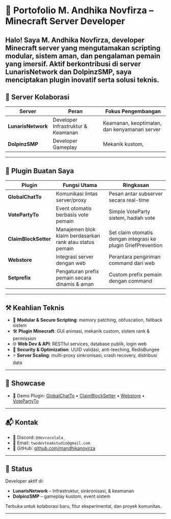 # 🧠 Portofolio M. Andhika Novfirza – Minecraft Server Developer

Halo! Saya **M. Andhika Novfirza**, developer Minecraft server yang mengutamakan scripting modular, sistem aman, dan pengalaman pemain yang imersif. Aktif berkontribusi di server **LunarisNetwork** dan **DolpinzSMP**, saya menciptakan plugin inovatif serta solusi teknis.
---

## 🏢 Server Kolaborasi

| Server           | Peran                              | Fokus Pengembangan                                        |
|------------------|-------------------------------------|-----------------------------------------------------------|
| **LunarisNetwork** | Developer Infrastruktur & Keamanan   | Keamanan, keoptimalan, dan kenyamanan server      |
| **DolpinzSMP**     | Developer Gameplay | Mekanik kustom, |

---

## 🚀 Plugin Buatan Saya

| Plugin             | Fungsi Utama                                              | Ringkasan                                                 |
|--------------------|-----------------------------------------------------------|------------------------------------------------------------|
| **GlobalChatTo**    | Komunikasi lintas server/proxy                            | Pesan antar subserver secara real-time       |
| **VotePartyTo**     | Event otomatis berbasis vote pemain                       | Simple VoteParty sistem, hadiah vote              |
| **ClaimBlockSetter**| Manajemen blok klaim berdasarkan rank atau status pemain  | Set claim otomatis dengan integrasi ke plugin GriefPrevention       |
| **Webstore**        | Integrasi server dengan web                               | Perantara pengiriman command dari web   |
| **Setprefix**       | Pengaturan prefix pemain secara dinamis & aman            | Custom prefix pemain dengan command    |

---

## ⚒️ Keahlian Teknis

- 🔁 **Modular & Secure Scripting**: memory patching, obfuscation, fallback sistem
- 🛠️ **Plugin Minecraft**: GUI animasi, mekanik custom, sistem rank & permission
- 🌐 **Web Dev & API**: RESTful services, database publik, login web
- 🔐 **Security & Optimization**: UUID validasi, anti-leeching, RedisBungee
- ⚡ **Server Scaling**: multi-proxy sinkronisasi, crash recovery, distribusi data
---

## 📸 Showcase

- 🎥 Demo Plugin: [GlobalChatTo](https://modrinth.com/plugin/globalchatto) • [ClaimBlockSetter](https://www.spigotmc.org/resources/claimblocksetter.127173/) • [Webstore](https://www.spigotmc.org/resources/webstore-by-twodev.125926/) • [VotePartyTo](https://www.spigotmc.org/resources/votepartyto.127350/)

---

## 📬 Kontak

- 💬 Discord: `@devcocolala_`
- 📧 Email: `twodevteamstudio@gmail.com`
- 🐙 GitHub: [github.com/mandhikanovirza](https://github.com/mandhikanovirza)

---

## 🌟 Status

Developer aktif di:
- **LunarisNetwork** – Infrastruktur, sinkronisasi, & keamanan
- **DolpinzSMP** – gameplay kustom, event sistem

Terbuka untuk kolaborasi baru, fitur eksperimental, dan proyek komunitas.

---
